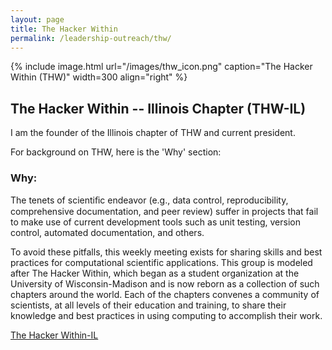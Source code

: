 ```yaml
---
layout: page
title: The Hacker Within
permalink: /leadership-outreach/thw/
---
```


{% include image.html url="/images/thw_icon.png" caption="The Hacker Within (THW)" width=300 align="right" %}

## The Hacker Within -- Illinois Chapter (THW-IL)

I am the founder of the Illinois chapter of THW and current president.

For background on THW, here is the 'Why' section:

### Why:

The tenets of scientiﬁc endeavor (e.g., data control, reproducibility, comprehensive documentation, and peer review) suffer in projects that fail to make use of current development tools such as unit testing, version control, automated documentation, and others.

To avoid these pitfalls, this weekly meeting exists for sharing skills and best practices for computational scientific applications. This group is modeled after The Hacker Within, which began as a student organization at the University of Wisconsin-Madison and is now reborn as a collection of such chapters around the world. Each of the chapters convenes a community of scientists, at all levels of their education and training, to share their knowledge and best practices in using computing to accomplish their work.

[The Hacker Within-IL][thw-il]

[thw-il]: http://www.thehackerwithin.org/illinois/
